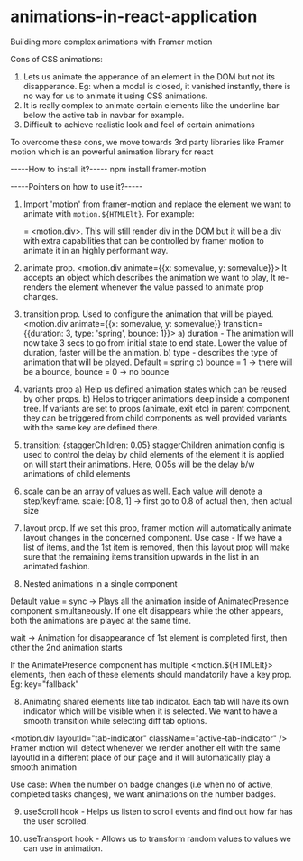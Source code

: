 # animations-in-react-application
Building more complex animations with Framer motion

Cons of CSS animations:
1. Lets us animate the apperance of an element in the DOM but not its disapperance. Eg: when a modal is closed, it vanished instantly, there is no way for us to animate it using CSS animations.
2. It is really complex to animate certain elements like the underline bar below the active tab in navbar for example.
3. Difficult to achieve realistic look and feel of certain animations


To overcome these cons, we move towards 3rd party libraries like Framer motion which is an powerful animation library for react

-----How to install it?-----
npm install framer-motion

-----Pointers on how to use it?-----
1. Import 'motion' from framer-motion and replace the element we want to animate with `motion.${HTMLElt}`. For example: <div> = <motion.div>. This will still render div in the DOM but it will be a div with extra capabilities that can be controlled by framer motion to animate it in an highly performant way.

2. animate prop. <motion.div animate={{x: somevalue, y: somevalue}}>
It accepts an object which describes the animation we want to play, It re-renders the element whenever the value passed to animate prop changes.

3. transition prop. Used to configure the animation that will be played.
<motion.div animate={{x: somevalue, y: somevalue}} transition={{duration: 3, type: 'spring', bounce: 1}}>
a) duration - The animation will now take 3 secs to go from initial state to end state. Lower the value of duration, faster will be the animation.
b) type - describes the type of animation that will be played. Default = spring
c) bounce = 1 -> there will be a bounce, bounce = 0 -> no bounce

3. variants prop
a) Help us defined animation states which can be reused by other props.
b) Helps to trigger animations deep inside a component tree. If variants are set to props (animate, exit etc) in parent component, they can be triggered from child components as well provided variants with the same key are defined there.

4. transition: {staggerChildren: 0.05}
staggerChildren animation config is used to control the delay by child elements of the element it is applied on will start their animations. Here, 0.05s will be the delay b/w animations of child elements

5. scale can be an array of values as well. Each value will denote a step/keyframe.
scale: [0.8, 1] -> first go to 0.8 of actual then, then actual size

6. layout prop. If we set this prop, framer motion will automatically animate layout changes in the concerned component.
Use case - If we have a list of items, and the 1st item is removed, then this layout prop will make sure that the remaining items transition upwards in the list in an animated fashion.

7. Nested animations in a single component
<AnimatedPresence mode="wait">
Default value = sync -> Plays all the animation inside of AnimatedPresence component simultaneously. If one elt disappears while the other appears, both the animations are played at the same time.

wait -> Animation for disappearance of 1st element is completed first, then other the 2nd animation starts

If the AnimatePresence component has multiple <motion.${HTMLElt}> elements, then each of these elements should mandatorily have a key prop. Eg: key="fallback"

8. Animating shared elements like tab indicator. Each tab will have its own indicator which will be visible when it is selected. We want to have a smooth transition while selecting diff tab options.

<motion.div layoutId="tab-indicator" className="active-tab-indicator" />
Framer motion will detect whenever we render another elt with the same layoutId in a different place of our page and it will automatically play a smooth animation

Use case: When the number on badge changes (i.e when no of active, completed tasks changes), we want animations on the number badges.

9. useScroll hook - Helps us listen to scroll events and find out how far has the user scrolled.

10. useTransport hook - Allows us to transform random values to values we can use in animation.